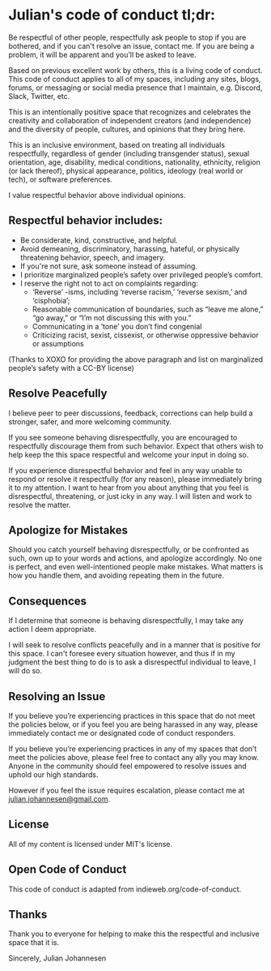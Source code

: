 # Julian's code of conduct tl;dr:

Be respectful of other people, respectfully ask people to stop if you are bothered, and if you can't resolve an issue, contact me. If you are being a problem, it will be apparent and you'll be asked to leave.

Based on previous excellent work by others, this is a living code of conduct. This code of conduct applies to all of my spaces, including any sites, blogs, forums, or messaging or social media presence that I maintain, e.g. Discord, Slack, Twitter, etc.

This is an intentionally positive space that recognizes and celebrates the creativity and collaboration of independent creators (and independence) and the diversity of people, cultures, and opinions that they bring here.

This is an inclusive environment, based on treating all individuals respectfully, regardless of gender (including transgender status), sexual orientation, age, disability, medical conditions, nationality, ethnicity, religion (or lack thereof), physical appearance, politics, ideology (real world or tech), or software preferences.

I value respectful behavior above individual opinions.

## Respectful behavior includes:

- Be considerate, kind, constructive, and helpful.
- Avoid demeaning, discriminatory, harassing, hateful, or physically threatening behavior, speech, and imagery.
- If you're not sure, ask someone instead of assuming.
- I prioritize marginalized people’s safety over privileged people’s comfort. 
- I reserve the right not to act on complaints regarding: 
    - ‘Reverse’ -isms, including ‘reverse racism,’ ‘reverse sexism,’ and ‘cisphobia’; 
    - Reasonable communication of boundaries, such as “leave me alone,” “go away,” or “I’m not discussing this with you.” 
    - Communicating in a ‘tone’ you don’t find congenial
    - Criticizing racist, sexist, cissexist, or otherwise oppressive behavior or assumptions

(Thanks to XOXO for providing the above paragraph and list on marginalized people’s safety with a CC-BY license)

## Resolve Peacefully
I believe peer to peer discussions, feedback, corrections can help build a stronger, safer, and more welcoming community.

If you see someone behaving disrespectfully, you are encouraged to respectfully discourage them from such behavior. Expect that others wish to help keep the this space respectful and welcome your input in doing so.

If you experience disrespectful behavior and feel in any way unable to respond or resolve it respectfully (for any reason), please immediately bring it to my attention. I want to hear from you about anything that you feel is disrespectful, threatening, or just icky in any way. I will listen and work to resolve the matter.

## Apologize for Mistakes
Should you catch yourself behaving disrespectfully, or be confronted as such, own up to your words and actions, and apologize accordingly. No one is perfect, and even well-intentioned people make mistakes. What matters is how you handle them, and avoiding repeating them in the future.

## Consequences
If I determine that someone is behaving disrespectfully, I may take any action I deem appropriate.

I will seek to resolve conflicts peacefully and in a manner that is positive for this space. I can't foresee every situation however, and thus if in my judgment the best thing to do is to ask a disrespectful individual to leave, I will do so.

## Resolving an Issue
If you believe you’re experiencing practices in this space that do not meet the policies below, or if you feel you are being harassed in any way, please immediately contact me or designated code of conduct responders.

If you believe you’re experiencing practices in any of my spaces that don’t meet the policies above, please feel free to contact any ally you may know. Anyone in the community should feel empowered to resolve issues and uphold our high standards.

However if you feel the issue requires escalation, please contact me at julian.johannesen@gmail.com.

## License
All of my content is licensed under MIT's license.

## Open Code of Conduct
This code of conduct is adapted from indieweb.org/code-of-conduct.

## Thanks
Thank you to everyone for helping to make this the respectful and inclusive space that it is.

Sincerely,
Julian Johannesen

